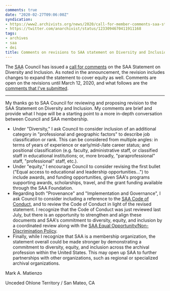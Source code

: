 ```yaml
---
comments: true
date: "2020-02-27T09:06:00Z"
syndication:
- https://www2.archivists.org/news/2020/call-for-member-comments-saa-statement-on-diversity-equity-and-inclusion#comment-539
- https://twitter.com/anarchivist/status/1233094670411911168
tags:
- archives
- saa
- dei
title: Comments on revisions to SAA statement on Diversity and Inclusion
---
```


The <abbr title="Society of American Archivists">SAA</abbr> Council has issued a [call for comments](https://www2.archivists.org/news/2020/call-for-member-comments-saa-statement-on-diversity-equity-and-inclusion) on the SAA Statement on Diversity and Inclusion. As noted in the announcement, the revision includes changes to expand the statement to cover equity as well. Comments are open on the revisions until March 12, 2020, and what follows are the [comments that I've submitted](https://www2.archivists.org/news/2020/call-for-member-comments-saa-statement-on-diversity-equity-and-inclusion#comment-540). <!--more-->

***

My thanks go to SAA Council for reviewing and proposing revision to the SAA Statement on Diversity and Inclusion. My comments are brief and provide what I hope will be a starting point to a more in-depth conversation between Council and SAA membership.

* Under "Diversity," I ask Council to consider inclusion of an additional category in "professional and geographic factors" to describe job classification or rank. This can be considered from multiple angles: in terms of years of experience or early/mid-/late career status; and positional classification (e.g. faculty, administrative staff, or classified staff in educational institutions; or, more broadly, "paraprofessional" staff, "professional" staff, etc.).
* Under "equity," I encourage Council to consider revising the first bullet ("Equal access to educational and leadership opportunities...") to include awards, and funding opportunities, given SAA's programs supporting awards, scholarships, travel, and the grant funding available through the SAA Foundation.
* Regarding both "Provenance" and "Implementation and Governance", I ask Council to consider including a reference to the [SAA Code of Conduct](https://www2.archivists.org/statements/saa-code-of-conduct), and to review the Code of Conduct in light of the revised statement. I recognize that the Code of Conduct was just reviewed last July, but there is an opportunity to strengthen and align these documents and SAA's commitment to diversity, equity, and inclusion by a coordinated review along with the [SAA Equal Opportunity/Non-Discrimination Policy](https://www2.archivists.org/governance/handbook/appendices/app_a/EONDP).
* Finally, while I recognize that SAA is a membership organization, the statement overall could be made stronger by demonstrating a commitment to diversity, equity, and inclusion across the archival profession within the United States. This may open up SAA to further partnerships with other organizations, such as regional or specialized archival organizations.

Mark A. Matienzo

Unceded Ohlone Territory / San Mateo, CA
